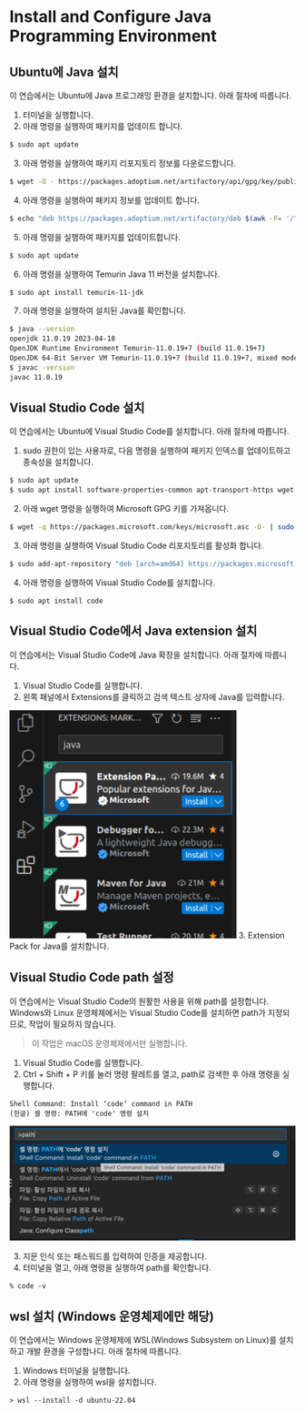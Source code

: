 # Install and Configure Java Programming Environment
## Ubuntu에 Java 설치
이 연습에서는 Ubuntu에 Java 프로그래밍 환경을 설치합니다. 아래 절차에 따릅니다.

1. 터미널을 실행합니다.
2. 아래 명령을 실행하여 패키지를 업데이트 합니다.
```bash
$ sudo apt update
```
3. 아래 명령을 실행하여 패키지 리포지토리 정보를 다운로드합니다.
```bash
$ wget -O - https://packages.adoptium.net/artifactory/api/gpg/key/public | sudo apt-key add -
```
4. 아래 명령을 실행하여 패키지 정보를 업데이트 합니다.
```bash
$ echo "deb https://packages.adoptium.net/artifactory/deb $(awk -F= '/^VERSION_CODENAME/{print$2}' /etc/os-release) main" | sudo tee /etc/apt/sources.list.d/adoptium.list
```
5. 아래 명령을 실행하여 패키지를 업데이트합니다.
```bash
$ sudo apt update
```
6. 아래 명령을 실행하여 Temurin Java 11 버전을 설치합니다.
```bash
$ sudo apt install temurin-11-jdk
```
7. 아래 명령을 실행하여 설치된 Java를 확인합니다.
```bash
$ java --version
openjdk 11.0.19 2023-04-18
OpenJDK Runtime Environment Temurin-11.0.19+7 (build 11.0.19+7)
OpenJDK 64-Bit Server VM Temurin-11.0.19+7 (build 11.0.19+7, mixed mode)
$ javac -version
javac 11.0.19
```

## Visual Studio Code 설치
이 연습에서는 Ubuntu에 Visual Studio Code를 설치합니다. 아래 절차에 따릅니다.

1. sudo 권한이 있는 사용자로, 다음 명령을 실행하여 패키지 인덱스를 업데이트하고 종속성을 설치합니다.
```bash
$ sudo apt update
$ sudo apt install software-properties-common apt-transport-https wget
```
2. 아래 wget 명령을 실행하여 Microsoft GPG 키를 가져옵니다.
```bash
$ wget -q https://packages.microsoft.com/keys/microsoft.asc -O- | sudo apt-key add -
```
3. 아래 명령을 실행하여 Visual Studio Code 리포지토리를 활성화 합니다.
```bash
$ sudo add-apt-repository "deb [arch=amd64] https://packages.microsoft.com/repos/vscode stable main"
```
4. 아래 명령을 실행하여 Visual Studio Code를 설치합니다.
```
$ sudo apt install code
```

## Visual Studio Code에서 Java extension 설치
이 연습에서는 Visual Studio Code에 Java 확장을 설치합니다. 아래 절차에 따릅니다.

1. Visual Studio Code를 실행합니다.
2. 왼쪽 패널에서 Extensions를 클릭하고 검색 텍스트 상자에 Java를 입력합니다.  
<img src="images/image02.png" width="400">  
3. Extension Pack for Java를 설치합니다.

## Visual Studio Code path 설정
이 연습에서는 Visual Studio Code의 원활한 사용을 위해 path를 설정합니다. Windows와 Linux 운영체제에서는 Visual Studio Code를 설치하면 path가 지정되므로, 작업이 필요하지 않습니다.

> 이 작업은 macOS 운영체제에서만 실행합니다.

1. Visual Studio Code를 실행합니다.
2. Ctrl + Shift + P 키를 눌러 명령 팔레트를 열고, path로 검색한 후 아래 명령을 실행합니다.
```
Shell Command: Install ‘code’ command in PATH
(한글) 셸 명령: PATH에 'code' 명령 설치
```

<img src="images/image04.png" width="700">  

3. 지문 인식 또는 패스워드를 입력하여 인증을 제공합니다.
4. 터미널을 열고, 아래 명령을 실행하여 path를 확인합니다. 
```
% code -v
```

## wsl 설치 (Windows 운영체제에만 해당)
이 연습에서는 Windows 운영체제에 WSL(Windows Subsystem on Linux)를 설치하고 개발 환경을 구성합나디. 아래 절차에 따릅니다.

1. Windows 터미널을 실행합니다.
2. 아래 명령을 실행하여 wsl을 설치합니다.
```
> wsl --install -d ubuntu-22.04
```
